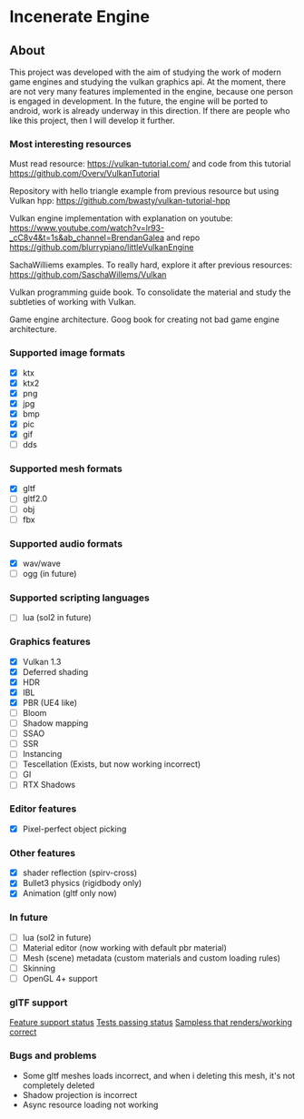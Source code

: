 # Incenerate Engine

## About

This project was developed with the aim of studying the work of modern game engines and studying the vulkan graphics api.  At the moment, there are not very many features implemented in the engine, because one person is engaged in development. In the future, the engine will be ported to android, work is already underway in this direction.  If there are people who like this project, then I will develop it further.
 
### Most interesting resources

Must read resource: https://vulkan-tutorial.com/ and code from this tutorial https://github.com/Overv/VulkanTutorial

Repository with hello triangle example from previous resource but using Vulkan hpp: https://github.com/bwasty/vulkan-tutorial-hpp

Vulkan engine implementation with explanation on youtube: https://www.youtube.com/watch?v=lr93-_cC8v4&t=1s&ab_channel=BrendanGalea  and repo https://github.com/blurrypiano/littleVulkanEngine

SachaWilliems examples. To really hard, explore it after previous resources: https://github.com/SaschaWillems/Vulkan

Vulkan programming guide book. To consolidate the material and study the subtleties of working with Vulkan.

Game engine architecture. Goog book for creating not bad game engine architecture.

### Supported image formats
- [x] ktx
- [x] ktx2
- [x] png
- [x] jpg
- [x] bmp
- [x] pic
- [x] gif
- [ ] dds

### Supported mesh formats
- [x] gltf
- [ ] gltf2.0
- [ ] obj
- [ ] fbx

### Supported audio formats
- [x] wav/wave
- [ ] ogg (in future)

### Supported scripting languages
- [ ] lua (sol2 in future)

### Graphics features
- [x] Vulkan 1.3
- [x] Deferred shading
- [x] HDR
- [x] IBL
- [x] PBR (UE4 like)
- [ ] Bloom
- [ ] Shadow mapping
- [ ] SSAO
- [ ] SSR
- [ ] Instancing
- [ ] Tescellation (Exists, but now working incorrect)
- [ ] GI
- [ ] RTX Shadows

### Editor features
- [x] Pixel-perfect object picking

### Other features
- [x] shader reflection (spirv-cross)
- [x] Bullet3 physics (rigidbody only)
- [x] Animation (gltf only now)

### In future
- [ ] lua (sol2 in future)
- [ ] Material editor (now working with default pbr material)
- [ ] Mesh (scene) metadata (custom materials and custom loading rules)
- [ ] Skinning
- [ ] OpenGL 4+ support

### glTF support
[Feature support status](doc/gltf/glTFFeaturesSupportStatus.md)
[Tests passing status](doc/gltf/glTFSamplesSupportStatus.md)
[Sampless that renders/working correct](doc/gltf/glTFTestPassingStatus.md)

### Bugs and problems
- Some gltf meshes loads incorrect, and when i deleting this mesh, it's not completely deleted
- Shadow projection is incorrect
- Async resource loading not working
